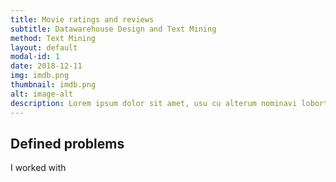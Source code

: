 ```yaml
---
title: Movie ratings and reviews
subtitle: Datawarehouse Design and Text Mining
method: Text Mining
layout: default
modal-id: 1
date: 2018-12-11
img: imdb.png
thumbnail: imdb.png
alt: image-alt
description: Lorem ipsum dolor sit amet, usu cu alterum nominavi lobortis. At duo novum diceret. Tantas apeirian vix et, usu sanctus postulant inciderint ut, populo diceret necessitatibus in vim. Cu eum dicam feugiat noluisse.
---
```


## Defined problems
I worked with
